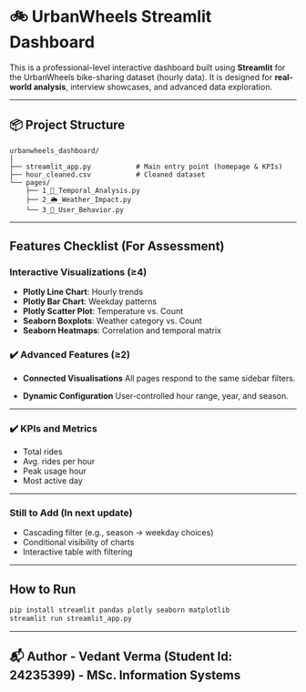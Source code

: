 
# 🚲 UrbanWheels Streamlit Dashboard

This is a professional-level interactive dashboard built using **Streamlit** for the UrbanWheels bike-sharing dataset (hourly data).
It is designed for **real-world analysis**, interview showcases, and advanced data exploration.

---

## 📦 Project Structure

```
urbanwheels_dashboard/
│
├── streamlit_app.py           # Main entry point (homepage & KPIs)
├── hour_cleaned.csv           # Cleaned dataset
└── pages/
    ├── 1_📅_Temporal_Analysis.py
    ├── 2_🌦️_Weather_Impact.py
    └── 3_👥_User_Behavior.py
```

---

## Features Checklist (For Assessment)

### Interactive Visualizations (≥4)
- **Plotly Line Chart**: Hourly trends
- **Plotly Bar Chart**: Weekday patterns
- **Plotly Scatter Plot**: Temperature vs. Count
- **Seaborn Boxplots**: Weather category vs. Count
- **Seaborn Heatmaps**: Correlation and temporal matrix

### ✔️ Advanced Features (≥2)
- **Connected Visualisations** 
  All pages respond to the same sidebar filters.

- **Dynamic Configuration** 
  User-controlled hour range, year, and season.

---

### ✔️ KPIs and Metrics
- Total rides
- Avg. rides per hour
- Peak usage hour
- Most active day

---

### Still to Add (In next update)
- Cascading filter (e.g., season → weekday choices)
- Conditional visibility of charts
- Interactive table with filtering

---

##  How to Run

```bash
pip install streamlit pandas plotly seaborn matplotlib
streamlit run streamlit_app.py
```

---

## 📬 Author - Vedant Verma (Student Id: 24235399) - MSc. Information Systems

